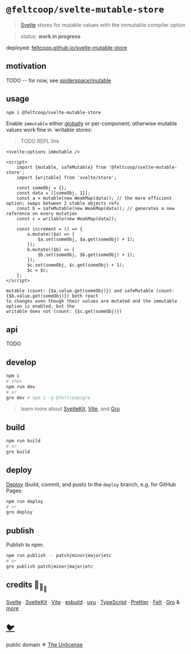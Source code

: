 # `@feltcoop/svelte-mutable-store`

> [Svelte](https://svelte.dev) stores for mutable values with the immutable compiler option

> status: **work in progress**

deployed:
[feltcoop.github.io/svelte-mutable-store](https://feltcoop.github.io/svelte-mutable-store)

## motivation

TODO -- for now, see [spiderspace/mutable](https://github.com/spiderspace/mutable)

## usage

```bash
npm i @feltcoop/svelte-mutable-store
```

Enable `immutable` either [globally](/svelte.config.js) or per-component;
otherwise mutable values work fine in `writable stores:

> TODO REPL link

```svelte
<svelte:options immutable />

<script>
	import {mutable, safeMutable} from '@feltcoop/svelte-mutable-store';
	import {writable} from 'svelte/store';

	const someObj = {};
	const data = [[someObj, 1]];
	const a = mutable(new WeakMap(data)); // the more efficient option; swaps between 2 stable objects refs
	const b = safeMutable(new WeakMap(data)); // generates a new reference on every mutation
	const c = writable(new WeakMap(data));

	const increment = () => {
		a.mutate(($a) => {
			$a.set(someObj, $a.get(someObj) + 1);
		});
		b.mutate(($b) => {
			$b.set(someObj, $b.get(someObj) + 1);
		});
		$c.set(someObj, $c.get(someObj) + 1);
		$c = $c;
	};
</script>

mutable (count: {$a.value.get(someObj)}) and safeMutable (count: {$b.value.get(someObj)}) both react
to changes even though their values are mutated and the immutable option is enabled, but the
writable does not (count: {$c.get(someObj)})
```

## api

TODO

## develop

```bash
npm i
# then
npm run dev
# or
gro dev # npm i -g @feltcoop/gro
```

> learn more about [SvelteKit](https://github.com/sveltejs/kit),
> [Vite](https://github.com/vitejs/vite),
> and [Gro](https://github.com/feltcoop/gro)

## build

```bash
npm run build
# or
gro build
```

## deploy

[Deploy](https://github.com/feltcoop/gro/blob/main/src/docs/deploy.md)
(build, commit, and push) to the `deploy` branch, e.g. for GitHub Pages:

```bash
npm run deploy
# or
gro deploy
```

## publish

Publish to npm:

```bash
npm run publish -- patch|minor|major|etc
# or
gro publish patch|minor|major|etc
```

## credits 🐢<sub>🐢</sub><sub><sub>🐢</sub></sub>

[Svelte](https://github.com/sveltejs/svelte) ∙
[SvelteKit](https://github.com/sveltejs/kit) ∙
[Vite](https://github.com/vitejs/vite) ∙
[esbuild](https://github.com/evanw/esbuild) ∙
[uvu](https://github.com/lukeed/uvu) ∙
[TypeScript](https://github.com/microsoft/TypeScript) ∙
[Prettier](https://github.com/prettier/prettier) ∙
[Felt](https://github.com/feltcoop/felt) ∙
[Gro](https://github.com/feltcoop/gro)
& [more](package.json)

## [🐦](https://wikipedia.org/wiki/Free_and_open-source_software)

public domain ⚘ [The Unlicense](license)
